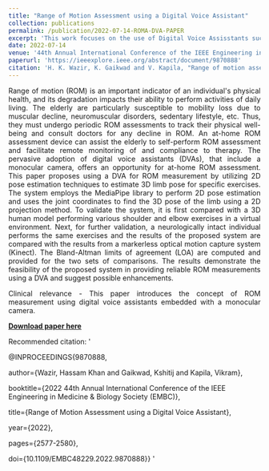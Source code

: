 ```yaml
---
title: "Range of Motion Assessment using a Digital Voice Assistant"
collection: publications
permalink: /publication/2022-07-14-ROMA-DVA-PAPER
excerpt: 'This work focuses on the use of Digital Voice Assisstants such as the Google Nest Hub Max for assessing Range of Motion in the upper extremity.'
date: 2022-07-14
venue: '44th Annual International Conference of the IEEE Engineering in Medicine & Biology Society (EMBC)'
paperurl: 'https://ieeexplore.ieee.org/abstract/document/9870888'
citation: 'H. K. Wazir, K. Gaikwad and V. Kapila, "Range of motion assessment using a digital voice assistant," in IEEE Engineering in Medicine & Biology Society (EMBC), 2022, pp. 2577-2580, doi: 10.1109/EMBC48229.2022.9870888.'
---
```

<div style="text-align: justify">
Range of motion (ROM) is an important indicator of an individual's physical health, and its degradation impacts their ability to perform activities of daily living. The elderly are particularly susceptible to mobility loss due to muscular decline, neuromuscular disorders, sedentary lifestyle, etc. Thus, they must undergo periodic ROM assessments to track their physical well-being and consult doctors for any decline in ROM. An at-home ROM assessment device can assist the elderly to self-perform ROM assessment and facilitate remote monitoring of and compliance to therapy. The pervasive adoption of digital voice assistants (DVAs), that include a monocular camera, offers an opportunity for at-home ROM assessment. This paper proposes using a DVA for ROM measurement by utilizing 2D pose estimation techniques to estimate 3D limb pose for specific exercises. The system employs the MediaPipe library to perform 2D pose estimation and uses the joint coordinates to find the 3D pose of the limb using a 2D projection method. To validate the system, it is first compared with a 3D human model performing various shoulder and elbow exercises in a virtual environment. Next, for further validation, a neurologically intact individual performs the same exercises and the results of the proposed system are compared with the results from a markerless optical motion capture system (Kinect). The Bland-Altman limits of agreement (LOA) are computed and provided for the two sets of comparisons. The results demonstrate the feasibility of the proposed system in providing reliable ROM measurements using a DVA and suggest possible enhancements.

Clinical relevance - This paper introduces the concept of ROM measurement using digital voice assistants embedded with a monocular camera.
</div>

<b>[Download paper here](https://ieeexplore.ieee.org/abstract/document/9870888)</b>

Recommended citation: '

@INPROCEEDINGS{9870888,

  author={Wazir, Hassam Khan and Gaikwad, Kshitij and Kapila, Vikram},

  booktitle={2022 44th Annual International Conference of the IEEE Engineering in Medicine & Biology Society (EMBC)}, 

  title={Range of Motion Assessment using a Digital Voice Assistant}, 

  year={2022},

  pages={2577-2580},

  doi={10.1109/EMBC48229.2022.9870888}}
'